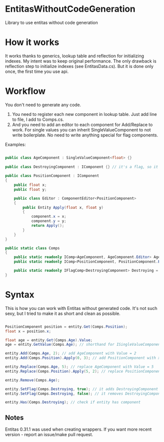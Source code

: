# EntitasWithoutCodeGeneration
Library to use entitas without code generation

# How it works
It works thanks to generics, lookup table and reflection for initializing indexes. My intent was to keep original performance. The only drawback is reflection step to initialize indexes (see EntitasData.cs). But it is done only once, the first time you use api.

# Workflow

You don't need to generate any code. 
1. You need to register each new component in lookup table. Just add line to file, I add to Comps.cs. 
2. And you need to add an editor to each component for Add/Replace to work. For single values you can inherit SingleValueComponent to not write boilerplate. No need to write anything special for flag components.

Examples:

```csharp

public class AgeComponent : SingleValueComponent<float> {}
  
public class DestroyingComponent : IComponent {} // it's a flag, so it is simple
  
public class PositionComponent : IComponent
{
    public float x;
    public float y;

    public class Editor : ComponentEditor<PositionComponent>
    {
        public Entity Apply(float x, float y)
        {
            component.x = x;
            component.y = y;
            return Apply();
        }
    }
}

public static class Comps
{
    public static readonly IComp<AgeComponent, AgeComponent.Editor> Age = new Comp<AgeComponent, AgeComponent.Editor>();
    public static readonly IComp<PositionComponent, PositionComponent.Editor> Position = new Comp<PositionComponent, PositionComponent.Editor>();

    public static readonly IFlagComp<DestroyingComponent> Destroying = new Comp<DestroyingComponent>(); // flag is registered as IFlagComp
}
```

# Syntax

This is how you can work with Entitas without generated code. It's not such sexy, but I tried to make it as short and clean as possible.

```csharp

PositionComponent position = entity.Get(Comps.Position);
float x = position.x;

float age = entity.Get(Comps.Age).Value;
age = entity.GetValue(Comps.Age); // shorthand for ISingleValueComponent

entity.Add(Comps.Age, 2); // add AgeComponent with Value = 2
entity.Add(Comps.Position).Apply(0, 3); // add PositionComponent with x = 0, y = 3. If you know how to make it look more sexy, please, make an issue/pr

entity.Replace(Comps.Age, 5); // replace AgeComponent with Value = 5
entity.Replace(Comps.Position).Apply(5, 2); // replace PositionComponent with values x = 5, y = 2

entity.Remove(Comps.Age);

entity.SetFlag(Comps.Destroying, true); // it adds DestroyingComponent internally if not added
entity.SetFlag(Comps.Destroying, false); // it removes DestroyingComponent internally if exist

entity.Has(Comps.Destroying); // check if entity has component

```

## Notes
Entitas 0.31.1 was used when creating wrappers. If you want more recent version - report an issue/make pull request.